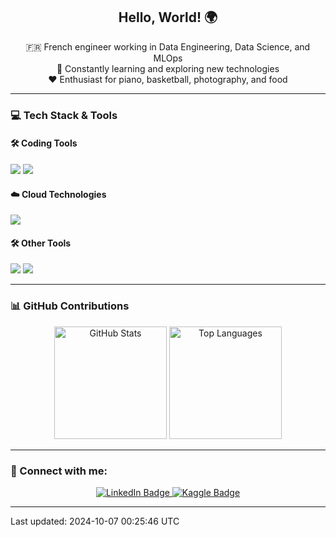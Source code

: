 <h2 align="center">Hello, World! 🌍</h2>

<p align="center">
  🇫🇷 French engineer working in Data Engineering, Data Science, and MLOps <br>
  🌱 Constantly learning and exploring new technologies <br>
  ❤️ Enthusiast for piano, basketball, photography, and food 
</p>

---

### 💻 Tech Stack & Tools

#### 🛠️ Coding Tools
[![](https://img.shields.io/badge/-IntelliJ-000000?logo=IntelliJ-IDEA&logoColor=white&style=flat)](https://www.jetbrains.com/idea/) 
[![](https://img.shields.io/badge/-PyCharm-000000?logo=PyCharm&logoColor=white&style=flat)](https://www.jetbrains.com/pycharm/) 

#### ☁️ Cloud Technologies
[![](https://img.shields.io/badge/-AWS-232F3E?logo=Amazon-AWS&logoColor=white&style=flat)](https://aws.amazon.com/)

#### 🛠️ Other Tools
[![](https://img.shields.io/badge/-Docker-2496ED?logo=Docker&logoColor=white&style=flat)](https://www.docker.com/) 
[![](https://img.shields.io/badge/-Terraform-7B42BC?logo=Terraform&logoColor=white&style=flat)](https://www.terraform.io/)

---

### 📊 GitHub Contributions

<div align="center">
  <img src="https://github-readme-stats.vercel.app/api?username=pierrehanne&theme=github_dark&show_icons=true&count_private=true" alt="GitHub Stats" height="180px" /> 
  <img src="https://github-readme-stats.vercel.app/api/top-langs/?username=pierrehanne&theme=github_dark&layout=compact" alt="Top Languages" height="180px" />
</div>

---

### 🔗 Connect with me:

<p align="center">
  <a href="https://www.linkedin.com/in/pierrehanne">
    <img src="https://img.shields.io/badge/-LinkedIn-0077B5?logo=linkedin&logoColor=white&style=flat" alt="LinkedIn Badge" />
  </a>
  <a href="https://www.kaggle.com/pierrehanne">
    <img src="https://img.shields.io/badge/-Kaggle-20BEFF?logo=Kaggle&logoColor=white&style=flat" alt="Kaggle Badge" />
  </a>
</p>

---

Last updated: 2024-10-07 00:25:46 UTC
